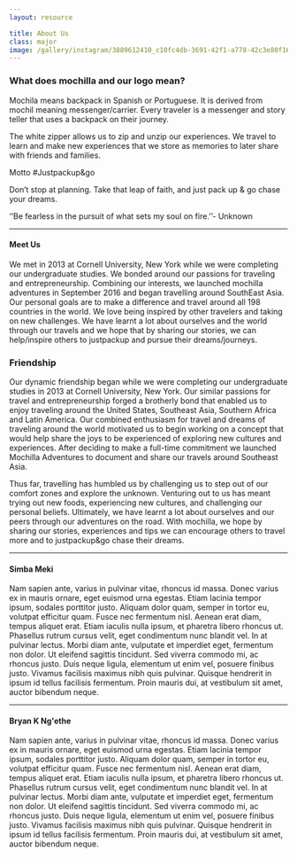 ```yaml
---
layout: resource

title: About Us
class: major
image: /gallery/instagram/3889612410_c10fc4db-3691-42f1-a778-42c3e80f1651.jpg
---
```


<h3>What does mochilla and our logo mean?</h3>
<p>Mochila means backpack in Spanish or Portuguese. It is derived from mochil meaning messenger/carrier. Every traveler is a messenger and story teller that uses a backpack on their journey. 

The white zipper allows us to zip and unzip our experiences. We travel to learn and make new experiences that we store as memories to later share with friends and families. 

Motto 
#Justpackup&go 

Don’t stop at planning. Take that leap of faith, and just pack up & go chase your dreams.

‘’Be fearless in the pursuit of what sets my soul on fire.’’- Unknown
</p>
<hr>
<h4>Meet Us</h4>
<p>We met in 2013 at Cornell University, New York while we were completing our undergraduate studies.  We bonded around our passions for traveling and entrepreneurship. Combining our interests, we launched mochilla adventures in September 2016 and began travelling around SouthEast Asia. Our personal goals are to make a difference and travel around all 198 countries in the world. We love being inspired by other travelers and taking on new challenges. We have learnt a lot about ourselves and the world through our travels and we hope that by sharing our stories, we can help/inspire others to justpackup and pursue their dreams/journeys.</p>


### Friendship

Our dynamic friendship began while we were completing our undergraduate studies in 2013 at Cornell University, New York.  Our similar passions for travel and entrepreneurship forged a brotherly bond that enabled us to enjoy traveling around the United States, Southeast Asia, Southern Africa and Latin America. Our combined enthusiasm for travel and dreams of traveling around the world motivated us to begin working on a concept that would help share the joys to be experienced of exploring new cultures and experiences. After deciding to make a full-time commitment we launched Mochilla Adventures to document and share our travels around Southeast Asia.

Thus far, travelling has humbled us by challenging us to step out of our comfort zones and explore the unknown.  Venturing out to us has meant trying out new foods, experiencing new cultures, and challenging our personal beliefs. Ultimately, we have learnt a lot about ourselves and our peers through our adventures on the road. With mochilla, we hope by sharing our stories, experiences and tips we can encourage others to travel more and to justpackup&go chase their dreams.
<hr>


#### Simba Meki

Nam sapien ante, varius in pulvinar vitae, rhoncus id massa. Donec varius ex in mauris ornare, eget euismod urna egestas. Etiam lacinia tempor ipsum, sodales porttitor justo. Aliquam dolor quam, semper in tortor eu, volutpat efficitur quam. Fusce nec fermentum nisl. Aenean erat diam, tempus aliquet erat.
Etiam iaculis nulla ipsum, et pharetra libero rhoncus ut. Phasellus rutrum cursus velit, eget condimentum nunc blandit vel. In at pulvinar lectus. Morbi diam ante, vulputate et imperdiet eget, fermentum non dolor. Ut eleifend sagittis tincidunt. Sed viverra commodo mi, ac rhoncus justo. Duis neque ligula, elementum ut enim vel, posuere finibus justo. Vivamus facilisis maximus nibh quis pulvinar. Quisque hendrerit in ipsum id tellus facilisis fermentum. Proin mauris dui, at vestibulum sit amet, auctor bibendum neque.

<hr>

#### Bryan K Ng'ethe

Nam sapien ante, varius in pulvinar vitae, rhoncus id massa. Donec varius ex in mauris ornare, eget euismod urna egestas. Etiam lacinia tempor ipsum, sodales porttitor justo. Aliquam dolor quam, semper in tortor eu, volutpat efficitur quam. Fusce nec fermentum nisl. Aenean erat diam, tempus aliquet erat.
Etiam iaculis nulla ipsum, et pharetra libero rhoncus ut. Phasellus rutrum cursus velit, eget condimentum nunc blandit vel. In at pulvinar lectus. Morbi diam ante, vulputate et imperdiet eget, fermentum non dolor. Ut eleifend sagittis tincidunt. Sed viverra commodo mi, ac rhoncus justo. Duis neque ligula, elementum ut enim vel, posuere finibus justo. Vivamus facilisis maximus nibh quis pulvinar. Quisque hendrerit in ipsum id tellus facilisis fermentum. Proin mauris dui, at vestibulum sit amet, auctor bibendum neque.


